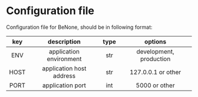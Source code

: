 # Configuration file

Configuration file for BeNone, should be in following format:

|key|description|type|options|
|:---:|:---:|:---:|:---:|
|ENV|application environment|str|development, production|
|HOST|application host address|str|127.0.0.1 or other|
|PORT|application port|int|5000 or other|